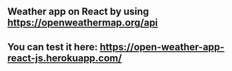 ## Weather app on React by using https://openweathermap.org/api

## You can test it here: https://open-weather-app-react-js.herokuapp.com/
